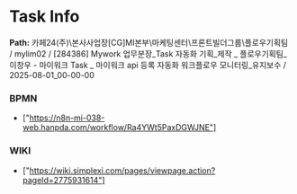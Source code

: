 # Task Info

**Path:** 카페24(주)\본사사업장\[CG]MI본부\마케팅센터\프론트빌더그룹\플로우기획팀 / mylim02 / [284386] Mywork 업무분장_Task 자동화 기획_제작 _ 플로우기획팀_이창우 - 마이워크 Task _ 마이워크 api 등록 자동화 워크플로우 모니터링_유지보수 / 2025-08-01_00-00-00

### BPMN
- ["https://n8n-mi-038-web.hanpda.com/workflow/Ra4YWt5PaxDGWJNE"]

### WIKI
- ["https://wiki.simplexi.com/pages/viewpage.action?pageId=2775931614"]


